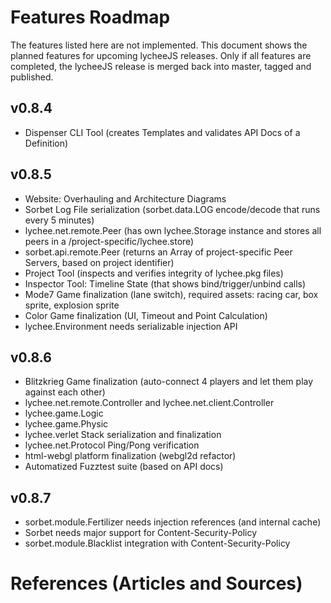 
# Features Roadmap

The features listed here are not implemented.
This document shows the planned features for upcoming lycheeJS releases.
Only if all features are completed, the lycheeJS release is merged
back into master, tagged and published.


## v0.8.4

- Dispenser CLI Tool (creates Templates and validates API Docs of a Definition)


## v0.8.5
- Website: Overhauling and Architecture Diagrams
- Sorbet Log File serialization (sorbet.data.LOG encode/decode that runs every 5 minutes)
- lychee.net.remote.Peer (has own lychee.Storage instance and stores all peers in a /project-specific/lychee.store)
- sorbet.api.remote.Peer (returns an Array of project-specific Peer Servers, based on project identifier)
- Project Tool (inspects and verifies integrity of lychee.pkg files)
- Inspector Tool: Timeline State (that shows bind/trigger/unbind calls)
- Mode7 Game finalization (lane switch), required assets: racing car, box sprite, explosion sprite
- Color Game finalization (UI, Timeout and Point Calculation)
- lychee.Environment needs serializable injection API

## v0.8.6

- Blitzkrieg Game finalization (auto-connect 4 players and let them play against each other)
- lychee.net.remote.Controller and lychee.net.client.Controller
- lychee.game.Logic
- lychee.game.Physic
- lychee.verlet Stack serialization and finalization
- lychee.net.Protocol Ping/Pong verification
- html-webgl platform finalization (webgl2d refactor)
- Automatized Fuzztest suite (based on API docs)

## v0.8.7

- sorbet.module.Fertilizer needs injection references (and internal cache)
- Sorbet needs major support for Content-Security-Policy
- sorbet.module.Blacklist integration with Content-Security-Policy


# References (Articles and Sources)


